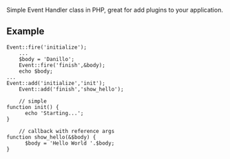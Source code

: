 Simple Event Handler class in PHP, great for add plugins to your application.

## Example

    Event::fire('initialize');
		...
		$body = 'Danillo';
		Event::fire('finish',&body);
		echo $body;
    ...
    Event::add('initialize','init');
		Event::add('finish','show_hello');
		
		// simple
    function init() {
	      echo 'Starting...';
    }
		
		// callback with reference args
    function show_hello(&$body) {
	      $body = 'Hello World '.$body;
    }